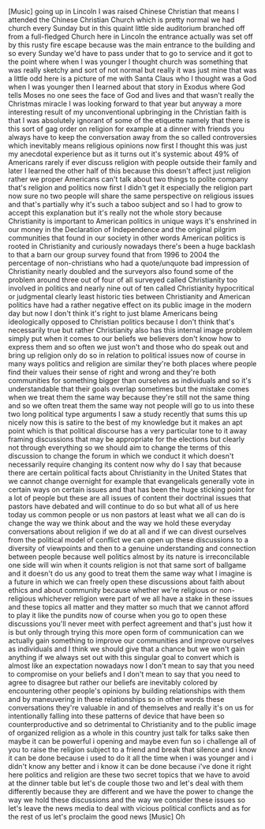 
[Music]
going up in Lincoln
I was raised Chinese Christian that
means I attended the Chinese Christian
Church which is pretty normal we had
church every Sunday but in this quaint
little side auditorium branched off from
a full-fledged Church here in Lincoln
the entrance actually was set off by
this rusty fire escape because was the
main entrance to the building and so
every Sunday we&#39;d have to pass under
that to go to service and it got to the
point where when I was younger I thought
church was something that was really
sketchy and sort of not normal but
really it was just mine that was a
little odd here is a picture of me with
Santa Claus who I thought was a God when
I was younger then I learned about that
story in Exodus where God tells Moses no
one sees the face of God and lives and
that wasn&#39;t really the Christmas miracle
I was looking forward to that year but
anyway a more interesting result of my
unconventional upbringing in the
Christian faith is that I was absolutely
ignorant of some of the etiquette namely
that there is this sort of gag order on
religion for example at a dinner with
friends you always have to keep the
conversation away from the so called
controversies which inevitably means
religious opinions now first I thought
this was just my anecdotal experience
but as it turns out it&#39;s systemic
about 49% of Americans rarely if ever
discuss religion with people outside
their family and later I learned the
other half of this because this doesn&#39;t
affect just religion rather we proper
Americans can&#39;t talk about two things to
polite company that&#39;s religion and
politics now first I didn&#39;t get it
especially the religion part now sure no
two people will share the same
perspective on religious issues and
that&#39;s partially why it&#39;s such a taboo
subject and so I had to grow to accept
this explanation but it&#39;s really not the
whole story because Christianity is
important to American politics in unique
ways it&#39;s enshrined in our money in the
Declaration of Independence and the
original pilgrim communities that found
in our society in other words
American politics is rooted in
Christianity and curiously nowadays
there&#39;s been a huge backlash to that a
barn our group survey found that from
1996 to 2004 the percentage of
non-christians who had a quote/unquote
bad impression of Christianity nearly
doubled and the surveyors also found
some of the problem around three out of
four of all surveyed called Christianity
too involved in politics and nearly nine
out of ten called Christianity
hypocritical or judgmental clearly least
historic ties between Christianity and
American politics have had a rather
negative effect on its public image in
the modern day but now I don&#39;t think
it&#39;s right to just blame Americans being
ideologically opposed to Christian
politics because I don&#39;t think that&#39;s
necessarily true but rather Christianity
also has this internal image problem
simply put when it comes to our beliefs
we believers don&#39;t know how to express
them and so often we just won&#39;t and
those who do speak out and bring up
religion only do so in relation to
political issues now of course in many
ways politics and religion are similar
they&#39;re both places where people find
their values their sense of right and
wrong and they&#39;re both communities for
something bigger than ourselves as
individuals and so it&#39;s understandable
that their goals overlap sometimes but
the mistake comes when we treat them the
same way because they&#39;re still not the
same thing and so we often treat them
the same way not people will go to us
into these two long political type
arguments I saw a study recently that
sums this up nicely now this is satire
to the best of my knowledge but it makes
an apt point which is that political
discourse has a very particular tone to
it away framing discussions that may be
appropriate for the elections but
clearly not through everything so we
should aim to change the terms of this
discussion to change the forum in which
we conduct it which doesn&#39;t necessarily
require changing its content now why do
I say that because
there are certain political facts about
Christianity in the United States that
we cannot change overnight
for example that evangelicals generally
vote in certain ways on certain issues
and that has been the huge sticking
point for a lot of people but these are
all issues of content their doctrinal
issues that pastors have debated and
will continue to do so but what all of
us here today us common people or us non
pastors at least what we all can do is
change the way we think about and the
way we hold these everyday conversations
about religion if we do at all and if we
can divest ourselves from the political
model of conflict we can open up these
discussions to a diversity of viewpoints
and then to a genuine understanding and
connection between people because well
politics almost by its nature is
irreconcilable one side will win when it
counts religion is not that same sort of
ballgame and it doesn&#39;t do us any good
to treat them the same way what I
imagine is a future in which we can
freely open these discussions about
faith about ethics and about community
because whether we&#39;re religious or
non-religious whichever religion were
part of we all have a stake in these
issues and these topics all matter and
they matter so much that we cannot
afford to play it like the pundits now
of course when you go to open these
discussions you&#39;ll never meet with
perfect agreement and that&#39;s just how it
is but only through trying this more
open form of communication can we
actually gain something to improve our
communities and improve ourselves as
individuals and I think we should give
that a chance but we won&#39;t gain anything
if we always set out with this singular
goal to convert which is almost like an
expectation nowadays now I don&#39;t mean to
say that you need to compromise on your
beliefs and I don&#39;t mean to say that you
need to agree to disagree but rather our
beliefs are inevitably colored by
encountering other people&#39;s opinions by
building relationships with them and by
maneuvering in these relationships so in
other words these conversations they&#39;re
valuable in and of themselves and really
it&#39;s on us for intentionally falling
into these patterns of device
that have been so counterproductive and
so detrimental to Christianity and to
the public image of organized religion
as a whole in this country just talk for
talks sake then maybe it can be powerful
i opening and maybe even fun so i
challenge all of you to raise the
religion subject to a friend and break
that silence and i know it can be done
because i used to do it all the time
when i was younger and i didn&#39;t know any
better and i know it can be done because
i&#39;ve done it right here politics and
religion are these two secret topics
that we have to avoid at the dinner
table but let&#39;s de couple those two and
let&#39;s deal with them differently because
they are different and we have the power
to change the way we hold these
discussions and the way we consider
these issues so let&#39;s leave the news
media to deal with vicious political
conflicts and as for the rest of us
let&#39;s proclaim the good news
[Music]
Oh
